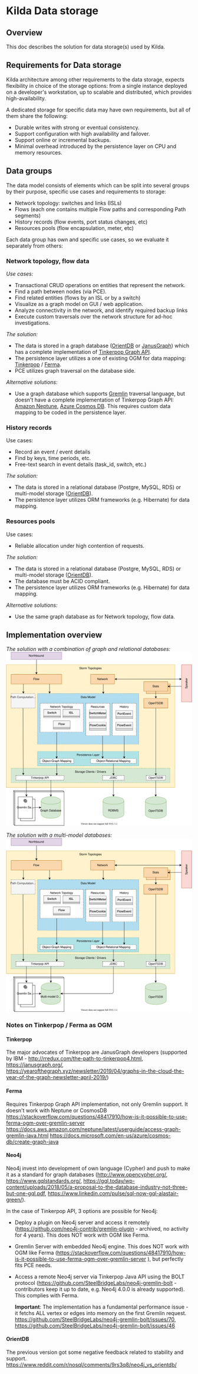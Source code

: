 # Kilda Data storage

## Overview
This doc describes the solution for data storage(s) used by Kilda.

## Requirements for Data storage
Kilda architecture among other requirements to the data storage, expects flexibility in choice of the storage options:
from a single instance deployed on a developer's workstation, up to scalable and distributed, which provides high-availability.

A dedicated storage for specific data may have own requirements, but all of them share the following:
- Durable writes with strong or eventual consistency.
- Support configuration with high availability and failover.
- Support online or incremental backups.
- Minimal overhead introduced by the persistence layer on CPU and memory resources.

## Data groups
The data model consists of elements which can be split into several groups by their purpose,
specific use cases and requirements to storage:
- Network topology: switches and links (ISLs)
- Flows (each one contains multiple Flow paths and corresponding Path segments)
- History records (flow events, port status changes, etc)
- Resources pools (flow encapsulation, meter, etc) 

Each data group has own and specific use cases, so we evaluate it separately from others:

### Network topology, flow data
_Use cases:_
- Transactional CRUD operations on entities that represent the network.
- Find a path between nodes (via PCE).
- Find related entities (flows by an ISL or by a switch)
- Visualize as a graph model on GUI / web application.
- Analyze connectivity in the network, and identify required backup links
- Execute custom traversals over the network structure for ad-hoc investigations.

_The solution:_ 
- The data is stored in a graph database ([OrientDB](https://orientdb.com/) or [JanusGraph](https://janusgraph.org/)) 
which has a complete implementation of [Tinkerpop Graph API](http://tinkerpop.apache.org/docs/3.4.6/reference/#graph).
- The persistence layer utilizes a one of existing OGM for data mapping: [Tinkerpop](https://tinkerpop.apache.org/) / [Ferma](http://syncleus.com/Ferma/).
- PCE utilizes graph traversal on the database side.

_Alternative solutions:_
- Use a graph database which supports [Gremlin](https://tinkerpop.apache.org/gremlin.html) traversal language,
but doesn't have a complete implementation of Tinkerpop Graph API: [Amazon Neptune](https://aws.amazon.com/neptune/), 
[Azure Cosmos DB](https://azure.microsoft.com/services/cosmos-db/). This requires custom data mapping to be coded in the persistence layer.

### History records
Use cases:
- Record an event / event details
- Find by keys, time periods, etc.
- Free-text search in event details (task_id, switch, etc.)

_The solution:_ 
- The data is stored in a relational database (Postgre, MySQL, RDS) or multi-model storage ([OrientDB](https://orientdb.com/multi-model-database/)). 
- The persistence layer utilizes ORM frameworks (e.g. Hibernate) for data mapping.

### Resources pools
Use cases:
- Reliable allocation under high contention of requests.  

_The solution:_ 
- The data is stored in a relational database (Postgre, MySQL, RDS) or multi-model storage ([OrientDB](https://orientdb.com/multi-model-database/)).
- The database must be ACID compliant.
- The persistence layer utilizes ORM frameworks (e.g. Hibernate) for data mapping.

_Alternative solutions:_
- Use the same graph database as for Network topology, flow data.

## Implementation overview

_The solution with a combination of graph and relational databases:_
![Persistence Layer with graph and relational databases](persistence-layer-rdbms.svg)

_The solution with a multi-model databases:_
![Persistence Layer with multi-model databases](persistence-layer-multi-model.svg)
 

### Notes on Tinkerpop / Ferma as OGM 

#### Tinkerpop
The major advocates of Tinkerpop are JanusGraph developers (supported by IBM - http://rredux.com/the-path-to-tinkerpop4.html, https://janusgraph.org/, 
https://yearofthegraph.xyz/newsletter/2019/04/graphs-in-the-cloud-the-year-of-the-graph-newsletter-april-2019/)

#### Ferma
Requires Tinkerpop Graph API implementation, not only Gremlin support. It doesn't work with Neptune or CosmosDB
https://stackoverflow.com/questions/48417910/how-is-it-possible-to-use-ferma-ogm-over-gremlin-server
https://docs.aws.amazon.com/neptune/latest/userguide/access-graph-gremlin-java.html
https://docs.microsoft.com/en-us/azure/cosmos-db/create-graph-java

#### Neo4j
Neo4j invest into development of own language (Cypher) and push to make it as a standard for graph databases (http://www.opencypher.org/, https://www.gqlstandards.org/, 
https://gql.today/wp-content/uploads/2018/05/a-proposal-to-the-database-industry-not-three-but-one-gql.pdf, https://www.linkedin.com/pulse/sql-now-gql-alastair-green/).

In the case of Tinkerpop API, 3 options are possible for Neo4j:
- Deploy a plugin on Neo4j server and access it remotely (https://github.com/neo4j-contrib/gremlin-plugin - archived, no activity for 4 years).
This does NOT work with OGM like Ferma.
- Gremlin Server with embedded Neo4j engine. This does NOT work with OGM like Ferma (https://stackoverflow.com/questions/48417910/how-is-it-possible-to-use-ferma-ogm-over-gremlin-server
), but perfectly fits PCE needs.
- Access a remote Neo4j server via Tinkerpop Java API using the BOLT protocol (https://github.com/SteelBridgeLabs/neo4j-gremlin-bolt - contributors keep it up to date, e.g. Neo4j 4.0.0 is already supported).
This complies with Ferma.

    **Important**: The implementation has a fundamental performance issue - it fetchs ALL vertex or edges into memory on the first Gremlin request. 
  https://github.com/SteelBridgeLabs/neo4j-gremlin-bolt/issues/70, https://github.com/SteelBridgeLabs/neo4j-gremlin-bolt/issues/46

#### OrientDB
The previous version got some negative feedback related to stability and support. 
https://www.reddit.com/r/nosql/comments/9rs3q8/neo4j_vs_orientdb/
